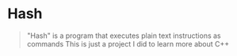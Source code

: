 # Hash
> "Hash" is a program that executes plain text instructions as commands
> This is just a project I did to learn more about C++

